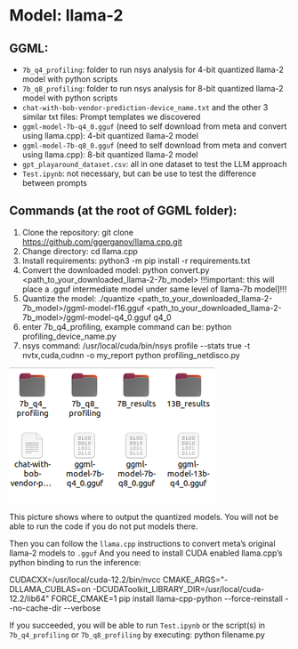 # Model: llama-2

## GGML:
- `7b_q4_profiling`: folder to run nsys analysis for 4-bit quantized llama-2 model with python scripts
- `7b_q8_profiling`: folder to run nsys analysis for 8-bit quantized llama-2 model with python scripts
- `chat-with-bob-vendor-prediction-device_name.txt` and the other 3 similar txt files: Prompt templates we discovered
- `ggml-model-7b-q4_0.gguf` (need to self download from meta and convert using llama.cpp): 4-bit quantized llama-2 model
- `ggml-model-7b-q8_0.gguf` (need to self download from meta and convert using llama.cpp): 8-bit quantized llama-2 model
- `gpt_playaround_dataset.csv`: all in one dataset to test the LLM approach
- `Test.ipynb`: not necessary, but can be use to test the difference between prompts

## Commands (at the root of GGML folder):
1. Clone the repository:
git clone https://github.com/ggerganov/llama.cpp.git
2. Change directory:
cd llama.cpp
3. Install requirements:
python3 -m pip install -r requirements.txt
4. Convert the downloaded model:
python convert.py <path_to_your_downloaded_llama-2-7b_model>
!!!important: this will place a .gguf intermediate model under same level of llama-7b model]!!!
5. Quantize the model:
./quantize <path_to_your_downloaded_llama-2-7b_model>/ggml-model-f16.gguf <path_to_your_downloaded_llama-2-7b_model>/ggml-model-q4_0.gguf q4_0
6. enter 7b_q4_profiling, example command can be:
python profiling_device_name.py
7. nsys command:
/usr/local/cuda/bin/nsys profile --stats true -t nvtx,cuda,cudnn -o my_report python profiling_netdisco.py

![location-of-quantized-models](./location-of-quantized-models.png)

This picture shows where to output the quantized models. You will not be able to run the code if you do not put models there.

Then you can follow the `llama.cpp` instructions to convert meta’s original llama-2 models to `.gguf`
And you need to install CUDA enabled llama.cpp’s python binding to run the inference:

CUDACXX=/usr/local/cuda-12.2/bin/nvcc CMAKE_ARGS="-DLLAMA_CUBLAS=on -DCUDAToolkit_LIBRARY_DIR=/usr/local/cuda-12.2/lib64" FORCE_CMAKE=1 pip install llama-cpp-python --force-reinstall --no-cache-dir --verbose


If you succeeded, you will be able to run `Test.ipynb` or the script(s) in `7b_q4_profiling` or `7b_q8_profiling` by executing:
python filename.py
